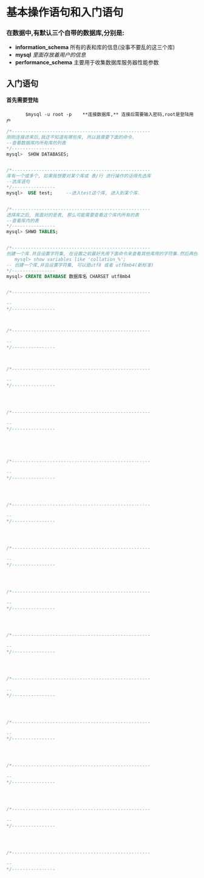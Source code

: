 # 基本操作语句和入门语句

### 在数据中,有默认三个自带的数据库,分别是:

* **information\_schema**      所有的表和库的信息\(没事不要乱的这三个库\)
* **mysql**                               _里面存放着用户的信息_
* **performance\_schema**    主要用于收集数据库服务器性能参数

## 入门语句

#### 首先需要登陆

           $mysql -u root -p    **连接数据库,** 连接后需要输入密码,root是登陆用户

```sql
/*---------------------------------------------------
刚刚连接进来后,我还不知道有哪些库, 所以我需要下面的命令.
--查看数据库内所有库的列表
*/----------------
mysql>  SHOW DATABASES;


/*---------------------------------------------------
库有一个或多个, 如果我想要对某个库或 表/行 进行操作的话得先选库
--选库语句
*/----------------
mysql>  USE test;     --进入test这个库, 进入到某个库. 


/*---------------------------------------------------
选择库之后, 我面对的是表, 那么可能需要查看这个库内所有的表
--查看库内的表
*/----------------
mysql> SHWO TABLES;


/*---------------------------------------------------
创建一个库.并且设置字符集, 在设置之前最好先用下面命令来查看其他库用的字符集.然后再创建.
   mysql> show variables like 'collation_%'; 
-- 创建一个库,并且设置字符集, 可以是utf8 或者 utf8mb4(新标准)
*/----------------
mysql> CREATE DATABASE 数据库名 CHARSET utf8mb4


/*---------------------------------------------------

--
*/----------------



/*---------------------------------------------------

--
*/----------------



/*---------------------------------------------------

--
*/----------------




/*---------------------------------------------------

--
*/----------------





/*---------------------------------------------------

--
*/----------------




/*---------------------------------------------------

--
*/----------------




/*---------------------------------------------------

--
*/----------------




/*---------------------------------------------------

--
*/----------------




/*---------------------------------------------------

--
*/----------------




/*---------------------------------------------------

--
*/----------------




/*---------------------------------------------------

--
*/----------------




/*---------------------------------------------------

--
*/----------------




/*---------------------------------------------------

--
*/----------------




/*---------------------------------------------------

--
*/----------------

```































